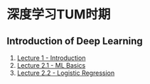 # 深度学习TUM时期

## Introduction of Deep Learning

1. [Lecture 1 - Introduction](./Lecture01-Introduction.md)
2. [Lecture 2.1 - ML Basics](./Lecture02.1-MLBasics.md)
3. [Lecture 2.2 - Logistic Regression](./Lecture02.2-LogisticRegression.md)